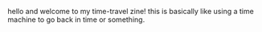 hello and welcome to my time-travel zine! this is basically like using a time machine to go back in time or something.
